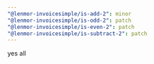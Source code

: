```yaml
---
"@lenmor-invoicesimple/is-add-2": minor
"@lenmor-invoicesimple/is-odd-2": patch
"@lenmor-invoicesimple/is-even-2": patch
"@lenmor-invoicesimple/is-subtract-2": patch
---
```


yes all
